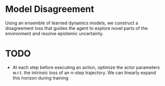 # Model Disagreement

Using an ensemble of learned dynamics models, we construct a disagreement loss that guides the agent to explore novel parts of the environment and resolve epistemic uncertainty.

# TODO

- At each step before executing an action, optimize the actor parameters w.r.t. the intrinsic loss of an n-step trajectory. We can linearly expand this horizon during training